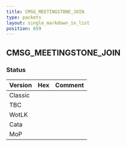 ```yaml
---
title: CMSG_MEETINGSTONE_JOIN
type: packets
layout: single_markdown_in_list
position: 659
---
```


## CMSG_MEETINGSTONE_JOIN

### Status

Version | Hex | Comment
---------- | ---------- | ---------- 
Classic |  |  
TBC |  |  
WotLK |  |  
Cata |  |  
MoP |  |  
